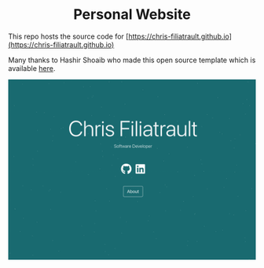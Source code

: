 # <center> Personal Website </center>

This repo hosts the source code for [https://chris-filiatrault.github.io](https://chris-filiatrault.github.io)

Many thanks to Hashir Shoaib who made this open source template which is available [here](https://github.com/hashirshoaeb/home).

![Website Image](./public/social-image.png)

